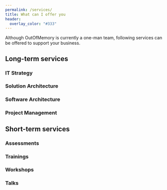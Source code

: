 ```yaml
---
permalink: /services/
title: What can I offer you
header: 
  overlay_color: "#333"
---
```

Although OutOfMemory is currently a one-man team, following services can be offered to support your business.
## Long-term services 
### IT Strategy 
### Solution Architecture 
### Software Architecture 
### Project Management

## Short-term services
### Assessments
### Trainings
### Workshops
### Talks 
